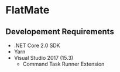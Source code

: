 # FlatMate

## Developement Requirements

* .NET Core 2.0 SDK
* Yarn
* Visual Studio 2017 (15.3)
  * Command Task Runner Extension


